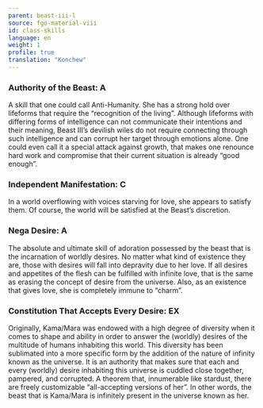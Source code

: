 ```yaml
---
parent: beast-iii-l
source: fgo-material-viii
id: class-skills
language: en
weight: 1
profile: true
translation: "Konchew"
---
```


### Authority of the Beast: A

A skill that one could call Anti-Humanity.
She has a strong hold over lifeforms that require the “recognition of the living”.
Although lifeforms with differing forms of intelligence can not communicate their intentions and their meaning, Beast III’s devilish wiles do not require connecting through such intelligence and can corrupt her target through emotions alone.
One could even call it a special attack against growth, that makes one renounce hard work and compromise that their current situation is already “good enough”.

### Independent Manifestation: C

In a world overflowing with voices starving for love, she appears to satisfy them.
Of course, the world will be satisfied at the Beast’s discretion.

### Nega Desire: A

The absolute and ultimate skill of adoration possessed by the beast that is the incarnation of worldly desires.
No matter what kind of existence they are, those with desires will fall into depravity due to her love.
If all desires and appetites of the flesh can be fulfilled with infinite love, that is the same as erasing the concept of desire from the universe.
Also, as an existence that gives love, she is completely immune to “charm”.

### Constitution That Accepts Every Desire: EX

Originally, Kama/Mara was endowed with a high degree of diversity when it comes to shape and ability in order to answer the (worldly) desires of the multitude of humans inhabiting this world.
This diversity has been sublimated into a more specific form by the addition of the nature of infinity known as the universe.
It is an authority that makes sure that each and every (worldly) desire inhabiting this universe is cuddled close together, pampered, and corrupted. A theorem that, innumerable like stardust, there are freely customizable “all-accepting versions of her”.
In other words, the beast that is Kama/Mara is infinitely present in the universe known as her.
